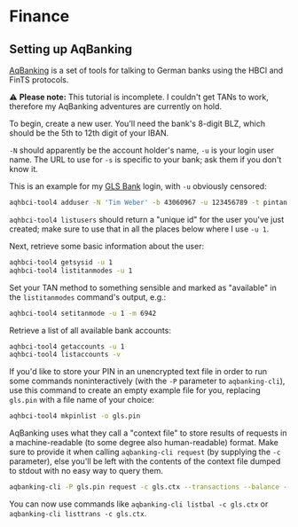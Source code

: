 # Finance

## Setting up AqBanking

[AqBanking](https://www.aquamaniac.de/rdm/) is a set of tools for talking to German banks using the HBCI and FinTS protocols.

⚠ **Please note:**
This tutorial is incomplete.
I couldn't get TANs to work, therefore my AqBanking adventures are currently on hold.

To begin, create a new user.
You'll need the bank's 8-digit BLZ, which should be the 5th to 12th digit of your IBAN.

`-N` should apparently be the account holder's name, `-u` is your login user name.
The URL to use for `-s` is specific to your bank; ask them if you don't know it.

This is an example for my [GLS Bank](https://www.gls.de/) login, with `-u` obviously censored:

```sh
aqhbci-tool4 adduser -N 'Tim Weber' -b 43060967 -u 123456789 -t pintan -s 'https://hbci-pintan.gad.de/cgi-bin/hbciservlet' --hbciversion=300
```

`aqhbci-tool4 listusers` should return a "unique id" for the user you've just created; make sure to use that in all the places below where I use `-u 1`.

Next, retrieve some basic information about the user:

```sh
aqhbci-tool4 getsysid -u 1
aqhbci-tool4 listitanmodes -u 1
```

Set your TAN method to something sensible and marked as "available" in the `listitanmodes` command's output, e.g.:

```sh
aqhbci-tool4 setitanmode -u 1 -m 6942
```

Retrieve a list of all available bank accounts:

```sh
aqhbci-tool4 getaccounts -u 1
aqhbci-tool4 listaccounts -v
```

If you'd like to store your PIN in an unencrypted text file in order to run some commands noninteractively (with the `-P` parameter to `aqbanking-cli`), use this command to create an empty example file for you, replacing `gls.pin` with a file name of your choice:

```sh
aqhbci-tool4 mkpinlist -o gls.pin
```

AqBanking uses what they call a "context file" to store results of requests in a machine-readable (to some degree also human-readable) format.
Make sure to provide it when calling `aqbanking-cli request` (by supplying the `-c` parameter), else you'll be left with the contents of the context file dumped to stdout with no easy way to query them.

```sh
aqbanking-cli -P gls.pin request -c gls.ctx --transactions --balance --fromdate=20200301
```

You can now use commands like `aqbanking-cli listbal -c gls.ctx` or `aqbanking-cli listtrans -c gls.ctx`.

